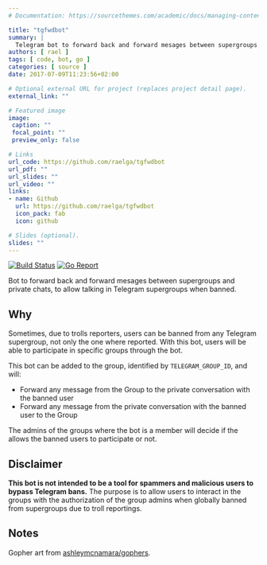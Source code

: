 ```yaml
---
# Documentation: https://sourcethemes.com/academic/docs/managing-content/

title: "tgfwdbot"
summary: |
  Telegram bot to forward back and forward mesages between supergroups and private chats
authors: [ rael ]
tags: [ code, bot, go ]
categories: [ source ]
date: 2017-07-09T11:23:56+02:00

# Optional external URL for project (replaces project detail page).
external_link: ""

# Featured image
image:
 caption: ""
 focal_point: ""
 preview_only: false

# Links
url_code: https://github.com/raelga/tgfwdbot
url_pdf: ""
url_slides: ""
url_video: ""
links:
- name: Github
  url: https://github.com/raelga/tgfwdbot
  icon_pack: fab
  icon: github

# Slides (optional).
slides: ""
---
```

[![Build Status](https://travis-ci.org/raelga/tgfwdbot.svg?branch=master)](https://travis-ci.org/raelga/tgfwdbot)
[![Go Report](https://goreportcard.com/badge/github.com/raelga/tgfwdbot)](https://goreportcard.com/report/github.com/raelga/tgfwdbot)

Bot to forward back and forward mesages between supergroups and private chats, to allow talking in Telegram supergroups when banned.

## Why

Sometimes, due to trolls reporters, users can be banned from any Telegram supergroup, not only the one where reported. 
With this bot, users will be able to participate in specific groups through the bot.

This bot can be added to the group, identified by `TELEGRAM_GROUP_ID`, and will:

- Forward any message from the Group to the private conversation with the banned user
- Forward any message from the private conversation with the banned user to the Group

The admins of the groups where the bot is a member will decide if the allows the banned users to participate or not.

## Disclaimer

**This bot is not intended to be a tool for spammers and malicious users to bypass Telegram bans.**
The purpose is to allow users to interact in the groups with the authorization of the group admins when globally banned from supergroups due to troll reportings.

## Notes

Gopher art from [ashleymcnamara/gophers](https://github.com/ashleymcnamara/gophers).